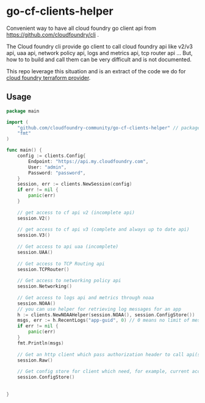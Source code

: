 # go-cf-clients-helper

Convenient way to have all cloud foundry go client api from https://github.com/cloudfoundry/cli .

The Cloud foundry cli provide go client to call cloud foundry api like v2/v3 api, uaa api, 
network policy api, logs and metrics api, tcp router api ...
But, how to to build and call them can be very difficult and is not documented.

This repo leverage this situation and is an extract of the code we do for [cloud foundry terraform provider](https://github.com/cloudfoundry-community/terraform-provider-cf).

## Usage

```go
package main

import (
	"github.com/cloudfoundry-community/go-cf-clients-helper" // package name is clients
	"fmt"
)

func main() {
	config := clients.Config{
		Endpoint: "https://api.my.cloudfoundry.com",
		User: "admin",
		Password: "password",
	}
	session, err := clients.NewSession(config)
	if err != nil {
		panic(err)
	}
	
	// get access to cf api v2 (incomplete api)
	session.V2()
	
	// get access to cf api v3 (complete and always up to date api) 
	session.V3()
	
	// Get access to api uaa (incomplete)
	session.UAA()
	
	// Get access to TCP Routing api
	session.TCPRouter()
	
	// Get access to networking policy api
	session.Networking()
	
	// Get access to logs api and metrics through noaa
	session.NOAA()
	// you can use helper for retrieving log messages for an app
	h := clients.NewNOAAHelper(session.NOAA(), session.ConfigStore())
	msgs, err := h.RecentLogs("app-guid", 0) // 0 means no limit of messages to see
	if err != nil {
        panic(err)
    }
	fmt.Println(msgs)
	
	// Get an http client which pass authorization header to call api(s) directly 
	session.Raw()
    
	// Get config store for client which need, for example, current access token (e.g.: NOAA) 
	session.ConfigStore()
	
	
}
```
